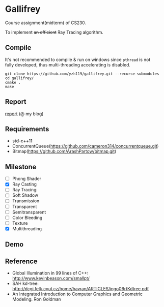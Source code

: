 # Gallifrey
Course assignment(midterm) of CS230.

To implement <del>an efficient</del> Ray Tracing algorithm.

## Compile
It's not recommended to compile & run on windows since `pthread` is not fully developed, thus multi-threading accelerating is disabled.

    git clone https://github.com/yzh119/gallifrey.git --recurse-submodules
    cd gallifrey/
    cmake .
    make


## Report

[report](http://blog.expye.com/post/study/2017-03-25-ray-Tracer) (@ my blog)


## Requirements

- std-c++11
- ConcurrentQueue(https://github.com/cameron314/concurrentqueue.git)
- Bitmap(https://github.com/ArashPartow/bitmap.git)

## Milestone
- [ ] Phong Shader
- [x] Ray Casting
- [ ] Ray Tracing
- [ ] Soft Shadow 
- [ ] Transmission
- [ ] Transparent
- [ ] Semitransparent
- [ ] Color Bleeding
- [ ] Texture
- [x] Multithreading

## Demo

## Reference
- Global Illumination in 99 lines of C++: http://www.kevinbeason.com/smallpt/
- SAH kd-tree: http://dcgi.felk.cvut.cz/home/havran/ARTICLES/ingo06rtKdtree.pdf
- An Integrated Introduction to Computer Graphics and Geometric Modeling. Ron Goldman
